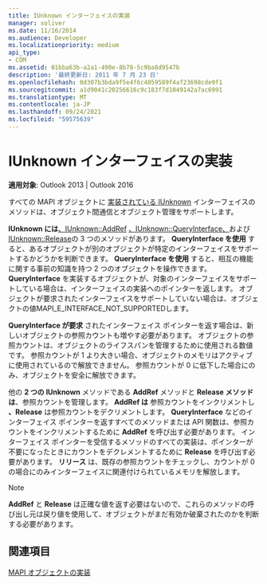 ```yaml
---
title: IUnknown インターフェイスの実装
manager: soliver
ms.date: 11/16/2014
ms.audience: Developer
ms.localizationpriority: medium
api_type:
- COM
ms.assetid: 01bba63b-a2a1-490e-8b78-5c9ba8d9547b
description: '最終更新日: 2011 年 7 月 23 日'
ms.openlocfilehash: 0d307b3bda9f5e4f6c4059589f4af23698cde9f1
ms.sourcegitcommit: a1d9041c20256616c9c183f7d1049142a7ac6991
ms.translationtype: MT
ms.contentlocale: ja-JP
ms.lasthandoff: 09/24/2021
ms.locfileid: "59575639"
---
```

# <a name="implementing-the-iunknown-interface"></a>IUnknown インターフェイスの実装

  
  
**適用対象**: Outlook 2013 | Outlook 2016 
  
すべての MAPI オブジェクトに [実装されている IUnknown](https://msdn.microsoft.com/library/ms680509%28v=VS.85%29.aspx) インターフェイスのメソッドは、オブジェクト間通信とオブジェクト管理をサポートします。 
  
 **IUnknown には**[、IUnknown::AddRef](https://msdn.microsoft.com/library/ms691379%28v=VS.85%29.aspx) [、IUnknown::QueryInterface、](https://msdn.microsoft.com/library/ms682521%28v=VS.85%29.aspx)および [IUnknown::Release](https://msdn.microsoft.com/library/ms682317%28v=VS.85%29.aspx)の 3 つのメソッドがあります。 **QueryInterface を使用** すると、あるオブジェクトが別のオブジェクトが特定のインターフェイスをサポートするかどうかを判断できます。 **QueryInterface を使用** すると、相互の機能に関する事前の知識を持つ 2 つのオブジェクトを操作できます。 **QueryInterface** を実装するオブジェクトが、対象のインターフェイスをサポートしている場合は、インターフェイスの実装へのポインターを返します。 オブジェクトが要求されたインターフェイスをサポートしていない場合は、オブジェクトの値MAPI_E_INTERFACE_NOT_SUPPORTEDします。 
  
**QueryInterface が要求** されたインターフェイス ポインターを返す場合は、新しいオブジェクトの参照カウントも増やす必要があります。 オブジェクトの参照カウントは、オブジェクトのライフスパンを管理するために使用される数値です。 参照カウントが 1 より大きい場合、オブジェクトのメモリはアクティブに使用されているので解放できません。 参照カウントが 0 に低下した場合にのみ、オブジェクトを安全に解放できます。 
  
他の **2 つの IUnknown** メソッドである **AddRef** メソッドと **Release メソッドは**、参照カウントを管理します。 **AddRef は** 参照カウントをインクリメントし **、Release** は参照カウントをデクリメントします。 **QueryInterface** などのインターフェイス ポインターを返すすべてのメソッドまたは API 関数は、参照カウントをインクリメントするために **AddRef** を呼び出す必要があります。 インターフェイス ポインターを受信するメソッドのすべての実装は、ポインターが不要になったときにカウントをデクレメントするために **Release** を呼び出す必要があります。 **リリース** は、既存の参照カウントをチェックし、カウントが 0 の場合にのみインターフェイスに関連付けられているメモリを解放します。 
  
> [!NOTE]
> **AddRef** と **Release** は正確な値を返す必要はないので、これらのメソッドの呼び出し元は戻り値を使用して、オブジェクトがまだ有効か破棄されたのかを判断する必要があります。 
  
## <a name="see-also"></a>関連項目



[MAPI オブジェクトの実装](implementing-mapi-objects.md)

